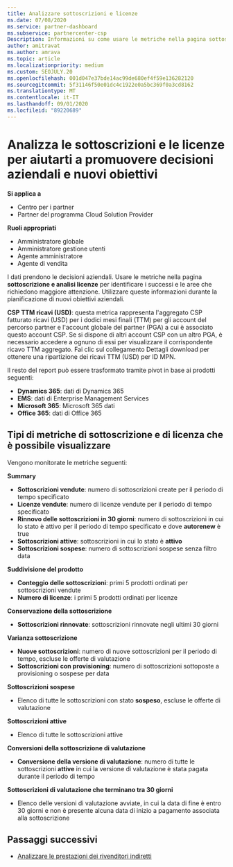 ```yaml
---
title: Analizzare sottoscrizioni e licenze
ms.date: 07/08/2020
ms.service: partner-dashboard
ms.subservice: partnercenter-csp
Description: Informazioni su come usare le metriche nella pagina sottoscrizione e analisi licenze per identificare i successi e le aree che richiedono maggiore attenzione.
author: amitravat
ms.author: amrava
ms.topic: article
ms.localizationpriority: medium
ms.custom: SEOJULY.20
ms.openlocfilehash: 001d047e37bde14ac99de680ef4f59e136282120
ms.sourcegitcommit: 5f31146f50e01dc4c1922e0a5bc369f0a3cd8162
ms.translationtype: MT
ms.contentlocale: it-IT
ms.lasthandoff: 09/01/2020
ms.locfileid: "89220689"
---
```

# <a name="analyze-subscriptions-and-licenses-to-help-you-drive-business-decisions-and-new-goals"></a>Analizza le sottoscrizioni e le licenze per aiutarti a promuovere decisioni aziendali e nuovi obiettivi

**Si applica a**

- Centro per i partner
- Partner del programma Cloud Solution Provider

**Ruoli appropriati**

- Amministratore globale
- Amministratore gestione utenti
- Agente amministratore
- Agente di vendita

I dati prendono le decisioni aziendali. Usare le metriche nella pagina **sottoscrizione e analisi licenze** per identificare i successi e le aree che richiedono maggiore attenzione. Utilizzare queste informazioni durante la pianificazione di nuovi obiettivi aziendali.

**CSP TTM ricavi (USD)**: questa metrica rappresenta l'aggregato CSP fatturato ricavi (USD) per i dodici mesi finali (TTM) per gli account del percorso partner e l'account globale del partner (PGA) a cui è associato questo account CSP. Se si dispone di altri account CSP con un altro PGA, è necessario accedere a ognuno di essi per visualizzare il corrispondente ricavo TTM aggregato.  Fai clic sul collegamento Dettagli download per ottenere una ripartizione dei ricavi TTM (USD) per ID MPN.

Il resto del report può essere trasformato tramite pivot in base ai prodotti seguenti:

 - **Dynamics 365**: dati di Dynamics 365  
 - **EMS**: dati di Enterprise Management Services  
 - **Microsoft 365**: Microsoft 365 dati  
 - **Office 365**: dati di Office 365  


## <a name="types-of-subscription-and-license-metrics-you-can-view"></a>Tipi di metriche di sottoscrizione e di licenza che è possibile visualizzare

Vengono monitorate le metriche seguenti:

**Summary**  
 - **Sottoscrizioni vendute**: numero di sottoscrizioni create per il periodo di tempo specificato  
 - **Licenze vendute**: numero di licenze vendute per il periodo di tempo specificato   
 - **Rinnovo delle sottoscrizioni in 30 giorni**: numero di sottoscrizioni in cui lo stato è attivo per il periodo di tempo specificato e dove **autorenew** è true
 - **Sottoscrizioni attive**: sottoscrizioni in cui lo stato è **attivo**  
 - **Sottoscrizioni sospese**: numero di sottoscrizioni sospese senza filtro data  

**Suddivisione del prodotto**  
 - **Conteggio delle sottoscrizioni**: primi 5 prodotti ordinati per sottoscrizioni vendute  
 - **Numero di licenze**: i primi 5 prodotti ordinati per licenze

**Conservazione della sottoscrizione**
 - **Sottoscrizioni rinnovate**: sottoscrizioni rinnovate negli ultimi 30 giorni  

**Varianza sottoscrizione**  
 - **Nuove sottoscrizioni**: numero di nuove sottoscrizioni per il periodo di tempo, escluse le offerte di valutazione  
 - **Sottoscrizioni con provisioning**: numero di sottoscrizioni sottoposte a provisioning o sospese per data  

**Sottoscrizioni sospese**  
 - Elenco di tutte le sottoscrizioni con stato **sospeso**, escluse le offerte di valutazione  
  
**Sottoscrizioni attive**
 - Elenco di tutte le sottoscrizioni attive  

**Conversioni della sottoscrizione di valutazione**  
 - **Conversione della versione di valutazione**: numero di tutte le sottoscrizioni **attive** in cui la versione di valutazione è stata pagata durante il periodo di tempo  

**Sottoscrizioni di valutazione che terminano tra 30 giorni**  
 - Elenco delle versioni di valutazione avviate, in cui la data di fine è entro 30 giorni e non è presente alcuna data di inizio a pagamento associata alla sottoscrizione  

## <a name="next-steps"></a>Passaggi successivi

- [Analizzare le prestazioni dei rivenditori indiretti](analyze-indirect-resellers.md)
